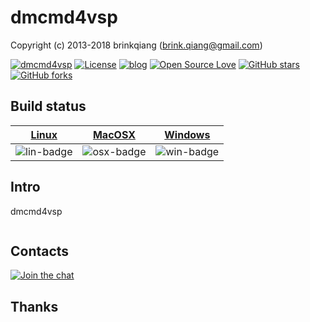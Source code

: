 # dmcmd4vsp

Copyright (c) 2013-2018 brinkqiang (brink.qiang@gmail.com)

[![dmcmd4vsp](https://img.shields.io/badge/brinkqiang-dmcmd4vsp-blue.svg?style=flat-square)](https://github.com/brinkqiang/dmcmd4vsp)
[![License](https://img.shields.io/badge/license-MIT-brightgreen.svg)](https://github.com/brinkqiang/dmcmd4vsp/blob/master/LICENSE)
[![blog](https://img.shields.io/badge/Author-Blog-7AD6FD.svg)](https://brinkqiang.github.io/)
[![Open Source Love](https://badges.frapsoft.com/os/v3/open-source.png)](https://github.com/brinkqiang)
[![GitHub stars](https://img.shields.io/github/stars/brinkqiang/dmcmd4vsp.svg?label=Stars)](https://github.com/brinkqiang/dmcmd4vsp) 
[![GitHub forks](https://img.shields.io/github/forks/brinkqiang/dmcmd4vsp.svg?label=Fork)](https://github.com/brinkqiang/dmcmd4vsp)

## Build status
| [Linux][lin-link] | [MacOSX][osx-link] | [Windows][win-link] |
| :---------------: | :----------------: | :-----------------: |
| ![lin-badge]      | ![osx-badge]       | ![win-badge]        |

[lin-badge]: https://travis-ci.org/brinkqiang/dmcmd4vsp.svg?branch=master "Travis build status"
[lin-link]:  https://travis-ci.org/brinkqiang/dmcmd4vsp "Travis build status"
[osx-badge]: https://travis-ci.org/brinkqiang/dmcmd4vsp.svg?branch=master "Travis build status"
[osx-link]:  https://travis-ci.org/brinkqiang/dmcmd4vsp "Travis build status"
[win-badge]: https://ci.appveyor.com/api/projects/status/github/brinkqiang/dmcmd4vsp?branch=master&svg=true "AppVeyor build status"
[win-link]:  https://ci.appveyor.com/project/brinkqiang/dmcmd4vsp "AppVeyor build status"

## Intro
dmcmd4vsp
```cpp
```
## Contacts
[![Join the chat](https://badges.gitter.im/brinkqiang/dmcmd4vsp/Lobby.svg)](https://gitter.im/brinkqiang/dmcmd4vsp)

## Thanks
